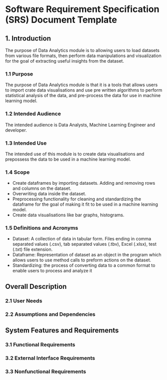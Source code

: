 # Software Requirement Specification (SRS) Document Template

## 1. Introduction

The purpose of Data Analytics module is to allowing users to load datasets from various file
formats, then perform data manipulations and visualization for the goal of extracting useful
insights from the dataset.

### 1.1 Purpose

The purpose of Data Analytics module is that it is a tools that allows users to import crate data
visualisations and use pre written algorithms to perform statistical analysis of the data, and
pre-process the data for use in machine learning model.

### 1.2 Intended Audience

The intended audience is Data Analysts, Machine Learning Engineer and developer.

### 1.3 Intended Use

The intended use of this module is to create data visualisations and prepossess the data to be used
in a machine learning model.

### 1.4 Scope

- Create dataframes by importing datasets. Adding and removing rows and columns on the dataset.
- Overwriting data inside the dataset.
- Preprocessing functionality for cleaning and standardizing the dataframe for the goal of making it
  fit to be used in a machine learning model.
- Create data visualisations like bar graphs, histograms.

### 1.5 Definitions and Acronyms

- Dataset: A collection of data in tabular form. Files ending in comma separated values (.csv), tab
  separated values (.tbv), Excel (.xlsx), test (.txt) file extension.
- Dataframe: Representation of dataset as an object in the program which allows users to use method
  calls to preform actions on the dataset.
- Standardizing: the process of converting data to a common format to enable users to process and
  analyze it

## Overall Description

### 2.1 User Needs

### 2.2 Assumptions and Dependencies

## System Features and Requirements

### 3.1 Functional Requirements

### 3.2 External Interface Requirements

### 3.3 Nonfunctional Requirements
